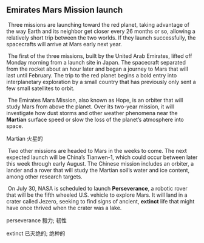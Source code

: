 ## Emirates Mars Mission launch

​		Three missions are launching toward the red planet, taking advantage of the way Earth and its neighbor get closer every 26 months or so, allowing a relatively short trip between the two worlds. If they launch successfully, the spacecrafts will arrive at Mars early next year.

​		The first of the three missions, built by the United Arab Emirates, lifted off Monday morning from a launch site in Japan. The spacecraft separated from the rocket about an hour later and began a journey to Mars that will last until February. The trip to the red planet begins a bold entry into interplanetary exploration by a small country that has previously only sent a few small satellites to orbit.

​		The Emirates Mars Mission, also known as Hope, is an orbiter that will study Mars from above the planet. Over its two-year mission, it will investigate how dust storms and other weather phenomena near the **Martian** surface speed or slow the loss of the planet’s atmosphere into space.

Martian  火星的

​		Two other missions are headed to Mars in the weeks to come. The next expected launch will be China’s Tianwen-1, which could occur between later this week through early August. The Chinese mission includes an orbiter, a lander and a rover that will study the Martian soil’s water and ice content, among other research targets.

​		On July 30, NASA is scheduled to launch **Perseverance**, a robotic rover that will be the fifth wheeled U.S. vehicle to explore Mars. It will land in a crater called Jezero, seeking to find signs of ancient, **extinct** life that might have once thrived when the crater was a lake.

perseverance  毅力; 韧性

extinct  已灭绝的; 绝种的